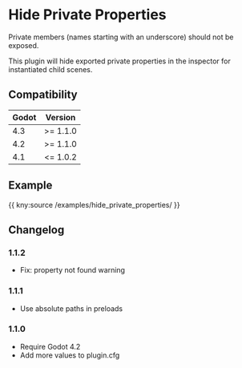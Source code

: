 # Hide Private Properties

Private members (names starting with an underscore) should not be exposed.

This plugin will hide exported private properties in the inspector for instantiated child scenes.

## Compatibility

| Godot | Version  |
|-------|----------|
| 4.3   | >= 1.1.0 |
| 4.2   | >= 1.1.0 |
| 4.1   | <= 1.0.2 |

## Example

{{ kny:source /examples/hide_private_properties/ }}

## Changelog

### 1.1.2

- Fix: property not found warning

### 1.1.1

- Use absolute paths in preloads

### 1.1.0

- Require Godot 4.2
- Add more values to plugin.cfg
